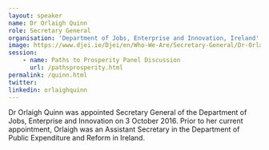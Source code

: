 ```yaml
---
layout: speaker
name: Dr Orlaigh Quinn
role: Secretary General
organisation: 'Department of Jobs, Enterprise and Innovation, Ireland'
image: https://www.djei.ie/Djei/en/Who-We-Are/Secretary-General/Dr-Orlaigh-Quinn.jpg
session:
    - name: Paths to Prosperity Panel Discussion
      url: /pathsprosperity.html
permalink: /quinn.html
twitter:
linkedin: orlaighquinn
---
```

Dr Orlaigh Quinn was appointed Secretary General of the Department of Jobs, Enterprise and Innovation on 3 October 2016. Prior to her current appointment, Orlaigh was an Assistant Secretary in the Department of Public Expenditure and Reform in Ireland.

